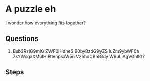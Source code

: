 # A puzzle eh
I wonder how everything fits together?

## Questions
1. Bsb3RzIG9mIG ZWF0IHdheS B0byBzdG9yZS luZm9ybWF0a ZsYWcgaXM6IH B1enpsaW5n V2hhdCBhIGdy W9uLiAgVGhlIG?


## Steps
